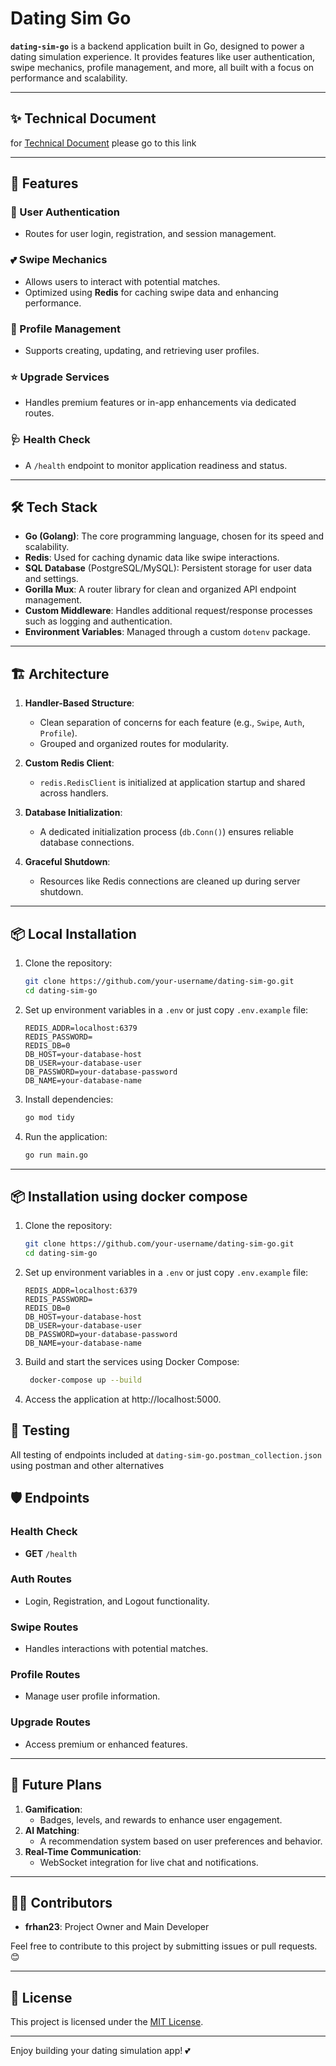 
# Dating Sim Go

**`dating-sim-go`** is a backend application built in Go, designed to power a dating simulation experience. It provides features like user authentication, swipe mechanics, profile management, and more, all built with a focus on performance and scalability.

---

## ✨ Technical Document

for [Technical Document](https://docs.google.com/document/d/e/2PACX-1vT8flrtJAYy6lN1G3s0UQIlfc--3XKrt-L29wp6naFUV5xUimjFeq0nwi_heou5B2OGCOQ7ANscP7oF/pub) please go to this link

---

## 🚀 Features

### 🔑 User Authentication
- Routes for user login, registration, and session management.

### 💕 Swipe Mechanics
- Allows users to interact with potential matches.
- Optimized using **Redis** for caching swipe data and enhancing performance.

### 👤 Profile Management
- Supports creating, updating, and retrieving user profiles.

### ⭐ Upgrade Services
- Handles premium features or in-app enhancements via dedicated routes.

### 🩺 Health Check
- A `/health` endpoint to monitor application readiness and status.

---

## 🛠️ Tech Stack

- **Go (Golang)**: The core programming language, chosen for its speed and scalability.
- **Redis**: Used for caching dynamic data like swipe interactions.
- **SQL Database** (PostgreSQL/MySQL): Persistent storage for user data and settings.
- **Gorilla Mux**: A router library for clean and organized API endpoint management.
- **Custom Middleware**: Handles additional request/response processes such as logging and authentication.
- **Environment Variables**: Managed through a custom `dotenv` package.

---

## 🏗️ Architecture

1. **Handler-Based Structure**:
   - Clean separation of concerns for each feature (e.g., `Swipe`, `Auth`, `Profile`).
   - Grouped and organized routes for modularity.

2. **Custom Redis Client**:
   - `redis.RedisClient` is initialized at application startup and shared across handlers.

3. **Database Initialization**:
   - A dedicated initialization process (`db.Conn()`) ensures reliable database connections.

4. **Graceful Shutdown**:
   - Resources like Redis connections are cleaned up during server shutdown.

---

## 📦 Local Installation

1. Clone the repository:
   ```bash
   git clone https://github.com/your-username/dating-sim-go.git
   cd dating-sim-go
   ```

2. Set up environment variables in a `.env` or just copy `.env.example` file:
   ```plaintext
   REDIS_ADDR=localhost:6379
   REDIS_PASSWORD=
   REDIS_DB=0
   DB_HOST=your-database-host
   DB_USER=your-database-user
   DB_PASSWORD=your-database-password
   DB_NAME=your-database-name
   ```

3. Install dependencies:
   ```bash
   go mod tidy
   ```

4. Run the application:
   ```bash
   go run main.go
   ```

---

## 📦 Installation using docker compose

1. Clone the repository:
   ```bash
   git clone https://github.com/your-username/dating-sim-go.git
   cd dating-sim-go
   ```

2. Set up environment variables in a `.env` or just copy `.env.example` file:
   ```plaintext
   REDIS_ADDR=localhost:6379
   REDIS_PASSWORD=
   REDIS_DB=0
   DB_HOST=your-database-host
   DB_USER=your-database-user
   DB_PASSWORD=your-database-password
   DB_NAME=your-database-name
   ```
3. Build and start the services using Docker Compose:
   ```bash
    docker-compose up --build
   ```
4. Access the application at http://localhost:5000.

## 🧪 Testing

All testing of endpoints included at `dating-sim-go.postman_collection.json` using postman and other alternatives

## 🛡️ Endpoints

### **Health Check**
- **GET** `/health`

### **Auth Routes**
- Login, Registration, and Logout functionality.

### **Swipe Routes**
- Handles interactions with potential matches.

### **Profile Routes**
- Manage user profile information.

### **Upgrade Routes**
- Access premium or enhanced features.

---

## 🛞 Future Plans

1. **Gamification**:
   - Badges, levels, and rewards to enhance user engagement.
2. **AI Matching**:
   - A recommendation system based on user preferences and behavior.
3. **Real-Time Communication**:
   - WebSocket integration for live chat and notifications.

---

## 👨‍💻 Contributors

- **frhan23**: Project Owner and Main Developer

Feel free to contribute to this project by submitting issues or pull requests. 😊

---

## 📄 License

This project is licensed under the [MIT License](LICENSE).

---

Enjoy building your dating simulation app! 💕
